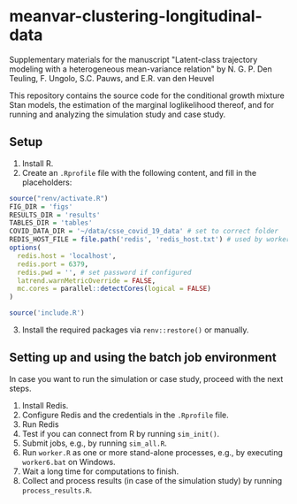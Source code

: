 # meanvar-clustering-longitudinal-data
Supplementary materials for the manuscript "Latent-class trajectory modeling with a heterogeneous mean-variance relation" by N. G. P. Den Teuling, F. Ungolo, S.C. Pauws, and E.R. van den Heuvel

This repository contains the source code for the conditional growth mixture Stan models, the estimation of the marginal loglikelihood thereof, and for running and analyzing the simulation study and case study.

## Setup
1. Install R.
2. Create an `.Rprofile` file with the following content, and fill in the placeholders:
```R
source("renv/activate.R")
FIG_DIR = 'figs'
RESULTS_DIR = 'results'
TABLES_DIR = 'tables'
COVID_DATA_DIR = '~/data/csse_covid_19_data' # set to correct folder
REDIS_HOST_FILE = file.path('redis', 'redis_host.txt') # used by worker.R to connect to the Redis server
options(
  redis.host = 'localhost',
  redis.port = 6379,
  redis.pwd = '', # set password if configured
  latrend.warnMetricOverride = FALSE,
  mc.cores = parallel::detectCores(logical = FALSE)
)

source('include.R')
```
3. Install the required packages via `renv::restore()` or manually.

## Setting up and using the batch job environment
In case you want to run the simulation or case study, proceed with the next steps.
1. Install Redis.
2. Configure Redis and the credentials in the `.Rprofile` file.
3. Run Redis
4. Test if you can connect from R by running `sim_init()`.  
5. Submit jobs, e.g., by running `sim_all.R`.
6. Run `worker.R` as one or more stand-alone processes, e.g., by executing `worker6.bat` on Windows.
7. Wait a long time for computations to finish.
8. Collect and process results (in case of the simulation study) by running `process_results.R`.

